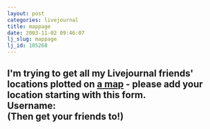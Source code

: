 ```yaml
---
layout: post
categories: livejournal
title: mappage
date: 2003-11-02 09:46:07
lj_slug: mappage
lj_id: 105268
---
```

I'm trying to get all my Livejournal friends' locations plotted on [a map](http://ljmaps.robobeasts.com/viewmap.php?user=retrev) \- please add your location starting with this form.  
Username:  
(Then get your friends to!)  
---
